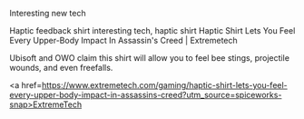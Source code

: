 Interesting new tech

Haptic feedback shirt
interesting tech, haptic shirt Haptic Shirt Lets You Feel Every Upper-Body Impact In Assassin's Creed | Extremetech

Ubisoft and OWO claim this shirt will allow you to feel bee stings, projectile wounds, and even freefalls.

<a href=https://www.extremetech.com/gaming/haptic-shirt-lets-you-feel-every-upper-body-impact-in-assassins-creed?utm_source=spiceworks-snap>ExtremeTech</a>

